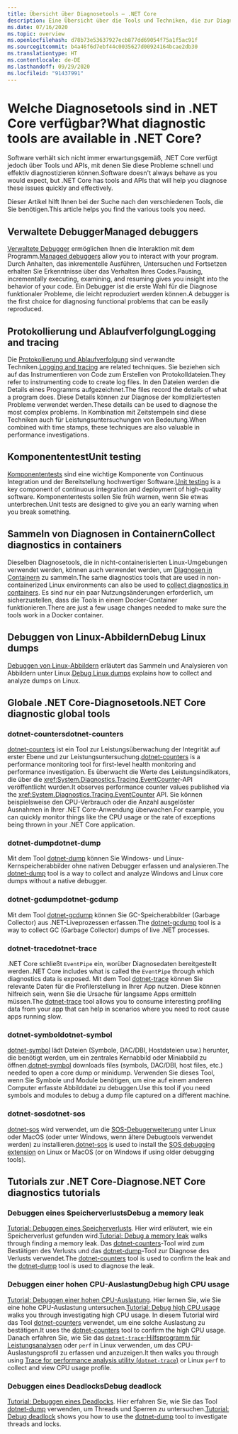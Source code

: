 ```yaml
---
title: Übersicht über Diagnosetools – .NET Core
description: Eine Übersicht über die Tools und Techniken, die zur Diagnose von .NET Core-Anwendungen zur Verfügung stehen.
ms.date: 07/16/2020
ms.topic: overview
ms.openlocfilehash: d78b73e53637927ecb877dd69054f75a1f5ac91f
ms.sourcegitcommit: b4a46f6d7ebf44c0035627d00924164bcae2db30
ms.translationtype: HT
ms.contentlocale: de-DE
ms.lasthandoff: 09/29/2020
ms.locfileid: "91437991"
---
```

# <a name="what-diagnostic-tools-are-available-in-net-core"></a><span data-ttu-id="0af22-103">Welche Diagnosetools sind in .NET Core verfügbar?</span><span class="sxs-lookup"><span data-stu-id="0af22-103">What diagnostic tools are available in .NET Core?</span></span>

<span data-ttu-id="0af22-104">Software verhält sich nicht immer erwartungsgemäß, .NET Core verfügt jedoch über Tools und APIs, mit denen Sie diese Probleme schnell und effektiv diagnostizieren können.</span><span class="sxs-lookup"><span data-stu-id="0af22-104">Software doesn't always behave as you would expect, but .NET Core has tools and APIs that will help you diagnose these issues quickly and effectively.</span></span>

<span data-ttu-id="0af22-105">Dieser Artikel hilft Ihnen bei der Suche nach den verschiedenen Tools, die Sie benötigen.</span><span class="sxs-lookup"><span data-stu-id="0af22-105">This article helps you find the various tools you need.</span></span>

## <a name="managed-debuggers"></a><span data-ttu-id="0af22-106">Verwaltete Debugger</span><span class="sxs-lookup"><span data-stu-id="0af22-106">Managed debuggers</span></span>

<span data-ttu-id="0af22-107">[Verwaltete Debugger](managed-debuggers.md) ermöglichen Ihnen die Interaktion mit dem Programm.</span><span class="sxs-lookup"><span data-stu-id="0af22-107">[Managed debuggers](managed-debuggers.md) allow you to interact with your program.</span></span> <span data-ttu-id="0af22-108">Durch Anhalten, das inkrementelle Ausführen, Untersuchen und Fortsetzen erhalten Sie Erkenntnisse über das Verhalten Ihres Codes.</span><span class="sxs-lookup"><span data-stu-id="0af22-108">Pausing, incrementally executing, examining,  and resuming gives you insight into the behavior of your code.</span></span> <span data-ttu-id="0af22-109">Ein Debugger ist die erste Wahl für die Diagnose funktionaler Probleme, die leicht reproduziert werden können.</span><span class="sxs-lookup"><span data-stu-id="0af22-109">A debugger is the first choice for diagnosing functional problems that can be easily reproduced.</span></span>

## <a name="logging-and-tracing"></a><span data-ttu-id="0af22-110">Protokollierung und Ablaufverfolgung</span><span class="sxs-lookup"><span data-stu-id="0af22-110">Logging and tracing</span></span>

<span data-ttu-id="0af22-111">Die [Protokollierung und Ablaufverfolgung](logging-tracing.md) sind verwandte Techniken.</span><span class="sxs-lookup"><span data-stu-id="0af22-111">[Logging and tracing](logging-tracing.md) are related techniques.</span></span> <span data-ttu-id="0af22-112">Sie beziehen sich auf das Instrumentieren von Code zum Erstellen von Protokolldateien.</span><span class="sxs-lookup"><span data-stu-id="0af22-112">They refer to instrumenting code to create log files.</span></span> <span data-ttu-id="0af22-113">In den Dateien werden die Details eines Programms aufgezeichnet.</span><span class="sxs-lookup"><span data-stu-id="0af22-113">The files record the details of what a program does.</span></span> <span data-ttu-id="0af22-114">Diese Details können zur Diagnose der kompliziertesten Probleme verwendet werden.</span><span class="sxs-lookup"><span data-stu-id="0af22-114">These details can be used to diagnose the most complex problems.</span></span> <span data-ttu-id="0af22-115">In Kombination mit Zeitstempeln sind diese Techniken auch für Leistungsuntersuchungen von Bedeutung.</span><span class="sxs-lookup"><span data-stu-id="0af22-115">When combined with time stamps, these techniques are also valuable in performance investigations.</span></span>

## <a name="unit-testing"></a><span data-ttu-id="0af22-116">Komponententest</span><span class="sxs-lookup"><span data-stu-id="0af22-116">Unit testing</span></span>

<span data-ttu-id="0af22-117">[Komponententests](../testing/index.md) sind eine wichtige Komponente von Continuous Integration und der Bereitstellung hochwertiger Software.</span><span class="sxs-lookup"><span data-stu-id="0af22-117">[Unit testing](../testing/index.md) is a key component of continuous integration and deployment of high-quality software.</span></span> <span data-ttu-id="0af22-118">Komponententests sollen Sie früh warnen, wenn Sie etwas unterbrechen.</span><span class="sxs-lookup"><span data-stu-id="0af22-118">Unit tests are designed to give you an early warning when you break something.</span></span>

## <a name="collect-diagnostics-in-containers"></a><span data-ttu-id="0af22-119">Sammeln von Diagnosen in Containern</span><span class="sxs-lookup"><span data-stu-id="0af22-119">Collect diagnostics in containers</span></span>

<span data-ttu-id="0af22-120">Dieselben Diagnosetools, die in nicht-containerisierten Linux-Umgebungen verwendet werden, können auch verwendet werden, um [Diagnosen in Containern](diagnostics-in-containers.md) zu sammeln.</span><span class="sxs-lookup"><span data-stu-id="0af22-120">The same diagnostics tools that are used in non-containerized Linux environments can also be used to [collect diagnostics in containers](diagnostics-in-containers.md).</span></span> <span data-ttu-id="0af22-121">Es sind nur ein paar Nutzungsänderungen erforderlich, um sicherzustellen, dass die Tools in einem Docker-Container funktionieren.</span><span class="sxs-lookup"><span data-stu-id="0af22-121">There are just a few usage changes needed to make sure the tools work in a Docker container.</span></span>

## <a name="debug-linux-dumps"></a><span data-ttu-id="0af22-122">Debuggen von Linux-Abbildern</span><span class="sxs-lookup"><span data-stu-id="0af22-122">Debug Linux dumps</span></span>

<span data-ttu-id="0af22-123">[Debuggen von Linux-Abbildern](debug-linux-dumps.md) erläutert das Sammeln und Analysieren von Abbildern unter Linux.</span><span class="sxs-lookup"><span data-stu-id="0af22-123">[Debug Linux dumps](debug-linux-dumps.md) explains how to collect and analyze dumps on Linux.</span></span>

## <a name="net-core-diagnostic-global-tools"></a><span data-ttu-id="0af22-124">Globale .NET Core-Diagnosetools</span><span class="sxs-lookup"><span data-stu-id="0af22-124">.NET Core diagnostic global tools</span></span>

### <a name="dotnet-counters"></a><span data-ttu-id="0af22-125">dotnet-counters</span><span class="sxs-lookup"><span data-stu-id="0af22-125">dotnet-counters</span></span>

<span data-ttu-id="0af22-126">[dotnet-counters](dotnet-counters.md) ist ein Tool zur Leistungsüberwachung der Integrität auf erster Ebene und zur Leistungsuntersuchung.</span><span class="sxs-lookup"><span data-stu-id="0af22-126">[dotnet-counters](dotnet-counters.md) is a performance monitoring tool for first-level health monitoring and performance investigation.</span></span> <span data-ttu-id="0af22-127">Es überwacht die Werte des Leistungsindikators, die über die <xref:System.Diagnostics.Tracing.EventCounter>-API veröffentlicht wurden.</span><span class="sxs-lookup"><span data-stu-id="0af22-127">It observes performance counter values published via the <xref:System.Diagnostics.Tracing.EventCounter> API.</span></span> <span data-ttu-id="0af22-128">Sie können beispielsweise den CPU-Verbrauch oder die Anzahl ausgelöster Ausnahmen in Ihrer .NET Core-Anwendung überwachen.</span><span class="sxs-lookup"><span data-stu-id="0af22-128">For example, you can quickly monitor things like the CPU usage or the rate of exceptions being thrown in your .NET Core application.</span></span>

### <a name="dotnet-dump"></a><span data-ttu-id="0af22-129">dotnet-dump</span><span class="sxs-lookup"><span data-stu-id="0af22-129">dotnet-dump</span></span>

<span data-ttu-id="0af22-130">Mit dem Tool [dotnet-dump](dotnet-dump.md) können Sie Windows- und Linux-Kernspeicherabbilder ohne nativen Debugger erfassen und analysieren.</span><span class="sxs-lookup"><span data-stu-id="0af22-130">The [dotnet-dump](dotnet-dump.md) tool is a way to collect and analyze Windows and Linux core dumps without a native debugger.</span></span>

### <a name="dotnet-gcdump"></a><span data-ttu-id="0af22-131">dotnet-gcdump</span><span class="sxs-lookup"><span data-stu-id="0af22-131">dotnet-gcdump</span></span>

<span data-ttu-id="0af22-132">Mit dem Tool [dotnet-gcdump](dotnet-gcdump.md) können Sie GC-Speicherabbilder (Garbage Collector) aus .NET-Liveprozessen erfassen.</span><span class="sxs-lookup"><span data-stu-id="0af22-132">The [dotnet-gcdump](dotnet-gcdump.md) tool is a way to collect GC (Garbage Collector) dumps of live .NET processes.</span></span>

### <a name="dotnet-trace"></a><span data-ttu-id="0af22-133">dotnet-trace</span><span class="sxs-lookup"><span data-stu-id="0af22-133">dotnet-trace</span></span>

<span data-ttu-id="0af22-134">.NET Core schließt `EventPipe` ein, worüber Diagnosedaten bereitgestellt werden.</span><span class="sxs-lookup"><span data-stu-id="0af22-134">.NET Core includes what is called the `EventPipe` through which diagnostics data is exposed.</span></span> <span data-ttu-id="0af22-135">Mit dem Tool [dotnet-trace](dotnet-trace.md) können Sie relevante Daten für die Profilerstellung in Ihrer App nutzen. Diese können hilfreich sein, wenn Sie die Ursache für langsame Apps ermitteln müssen.</span><span class="sxs-lookup"><span data-stu-id="0af22-135">The [dotnet-trace](dotnet-trace.md) tool allows you to consume interesting profiling data from your app that can help in scenarios where you need to root cause apps running slow.</span></span>

### <a name="dotnet-symbol"></a><span data-ttu-id="0af22-136">dotnet-symbol</span><span class="sxs-lookup"><span data-stu-id="0af22-136">dotnet-symbol</span></span>

<span data-ttu-id="0af22-137">[dotnet-symbol](dotnet-symbol.md) lädt Dateien (Symbole, DAC/DBI, Hostdateien usw.) herunter, die benötigt werden, um ein zentrales Kernabbild oder Miniabbild zu öffnen.</span><span class="sxs-lookup"><span data-stu-id="0af22-137">[dotnet-symbol](dotnet-symbol.md) downloads files (symbols, DAC/DBI, host files, etc.) needed to open a core dump or minidump.</span></span> <span data-ttu-id="0af22-138">Verwenden Sie dieses Tool, wenn Sie Symbole und Module benötigen, um eine auf einem anderen Computer erfasste Abbilddatei zu debuggen.</span><span class="sxs-lookup"><span data-stu-id="0af22-138">Use this tool if you need symbols and modules to debug a dump file captured on a different machine.</span></span>

### <a name="dotnet-sos"></a><span data-ttu-id="0af22-139">dotnet-sos</span><span class="sxs-lookup"><span data-stu-id="0af22-139">dotnet-sos</span></span>

<span data-ttu-id="0af22-140">[dotnet-sos](dotnet-sos.md) wird verwendet, um die [SOS-Debugerweiterung](../../framework/tools/sos-dll-sos-debugging-extension.md) unter Linux oder MacOS (oder unter Windows, wenn ältere Debugtools verwendet werden) zu installieren.</span><span class="sxs-lookup"><span data-stu-id="0af22-140">[dotnet-sos](dotnet-sos.md) is used to install the [SOS debugging extension](../../framework/tools/sos-dll-sos-debugging-extension.md) on Linux or MacOS (or on Windows if using older debugging tools).</span></span>

## <a name="net-core-diagnostics-tutorials"></a><span data-ttu-id="0af22-141">Tutorials zur .NET Core-Diagnose</span><span class="sxs-lookup"><span data-stu-id="0af22-141">.NET Core diagnostics tutorials</span></span>

### <a name="debug-a-memory-leak"></a><span data-ttu-id="0af22-142">Debuggen eines Speicherverlusts</span><span class="sxs-lookup"><span data-stu-id="0af22-142">Debug a memory leak</span></span>

<span data-ttu-id="0af22-143">[Tutorial: Debuggen eines Speicherverlusts](debug-memory-leak.md). Hier wird erläutert, wie ein Speicherverlust gefunden wird.</span><span class="sxs-lookup"><span data-stu-id="0af22-143">[Tutorial: Debug a memory leak](debug-memory-leak.md) walks through finding a memory leak.</span></span> <span data-ttu-id="0af22-144">Das [dotnet-counters](dotnet-counters.md)-Tool wird zum Bestätigen des Verlusts und das [dotnet-dump](dotnet-dump.md)-Tool zur Diagnose des Verlusts verwendet.</span><span class="sxs-lookup"><span data-stu-id="0af22-144">The [dotnet-counters](dotnet-counters.md) tool is used to confirm the leak and the [dotnet-dump](dotnet-dump.md) tool is used to diagnose the leak.</span></span>

### <a name="debug-high-cpu-usage"></a><span data-ttu-id="0af22-145">Debuggen einer hohen CPU-Auslastung</span><span class="sxs-lookup"><span data-stu-id="0af22-145">Debug high CPU usage</span></span>

<span data-ttu-id="0af22-146">[Tutorial: Debuggen einer hohen CPU-Auslastung](debug-highcpu.md). Hier lernen Sie, wie Sie eine hohe CPU-Auslastung untersuchen.</span><span class="sxs-lookup"><span data-stu-id="0af22-146">[Tutorial: Debug high CPU usage](debug-highcpu.md) walks you through investigating high CPU usage.</span></span> <span data-ttu-id="0af22-147">In diesem Tutorial wird das Tool [dotnet-counters](dotnet-counters.md) verwendet, um eine solche Auslastung zu bestätigen.</span><span class="sxs-lookup"><span data-stu-id="0af22-147">It uses the [dotnet-counters](dotnet-counters.md) tool to confirm the high CPU usage.</span></span> <span data-ttu-id="0af22-148">Danach erfahren Sie, wie Sie das [`dotnet-trace`-Hilfsprogramm für Leistungsanalysen](dotnet-trace.md) oder `perf` in Linux verwenden, um das CPU-Auslastungsprofil zu erfassen und anzuzeigen.</span><span class="sxs-lookup"><span data-stu-id="0af22-148">It then walks you through using [Trace for performance analysis utility (`dotnet-trace`)](dotnet-trace.md) or Linux `perf` to collect and view CPU usage profile.</span></span>

### <a name="debug-deadlock"></a><span data-ttu-id="0af22-149">Debuggen eines Deadlocks</span><span class="sxs-lookup"><span data-stu-id="0af22-149">Debug deadlock</span></span>

<span data-ttu-id="0af22-150">[Tutorial: Debuggen eines Deadlocks](debug-deadlock.md). Hier erfahren Sie, wie Sie das Tool [dotnet-dump](dotnet-dump.md) verwenden, um Threads und Sperren zu untersuchen.</span><span class="sxs-lookup"><span data-stu-id="0af22-150">[Tutorial: Debug deadlock](debug-deadlock.md) shows you how to use the [dotnet-dump](dotnet-dump.md) tool to investigate threads and locks.</span></span>
